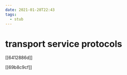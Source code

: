 ```yaml
---
date: 2021-01-28T22:43
tags: 
  - stub
---
```


# transport service protocols

[[6412886d]]

[[69b8c9cf]]
